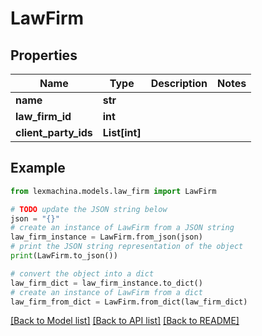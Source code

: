 # LawFirm


## Properties

Name | Type | Description | Notes
------------ | ------------- | ------------- | -------------
**name** | **str** |  | 
**law_firm_id** | **int** |  | 
**client_party_ids** | **List[int]** |  | 

## Example

```python
from lexmachina.models.law_firm import LawFirm

# TODO update the JSON string below
json = "{}"
# create an instance of LawFirm from a JSON string
law_firm_instance = LawFirm.from_json(json)
# print the JSON string representation of the object
print(LawFirm.to_json())

# convert the object into a dict
law_firm_dict = law_firm_instance.to_dict()
# create an instance of LawFirm from a dict
law_firm_from_dict = LawFirm.from_dict(law_firm_dict)
```
[[Back to Model list]](../README.md#documentation-for-models) [[Back to API list]](../README.md#documentation-for-api-endpoints) [[Back to README]](../README.md)


